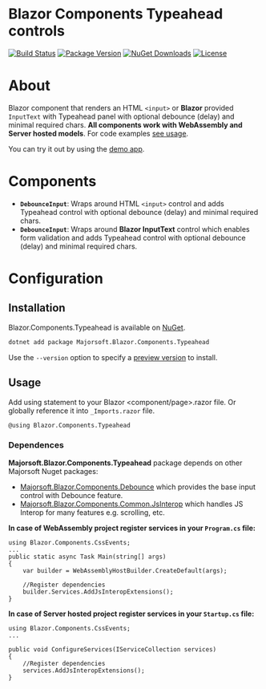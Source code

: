 Blazor Components Typeahead controls
============
[![Build Status](https://dev.azure.com/major-soft/GitHub/_apis/build/status/blazor-components/blazor-components-build-check)](https://dev.azure.com/major-soft/GitHub/_build/latest?definitionId=6)
[![Package Version](https://img.shields.io/nuget/v/Majorsoft.Blazor.Components.Typeahead?label=Latest%20Version)](https://www.nuget.org/packages/Majorsoft.Blazor.Components.Typeahead/)
[![NuGet Downloads](https://img.shields.io/nuget/dt/Majorsoft.Blazor.Components.Typeahead?label=Downloads)](https://www.nuget.org/packages/Majorsoft.Blazor.Components.Typeahead/)
[![License](https://img.shields.io/badge/License-MIT-green.svg)](https://github.com/majorimi/blazor-components/blob/master/LICENSE)

# About

Blazor component that renders an HTML `<input>` or **Blazor** provided `InputText` with Typeahead panel with optional debounce (delay) and minimal required chars. **All components work with WebAssembly and Server hosted models**. 
For code examples [see usage](https://github.com/majorimi/blazor-components/blob/master/src/Blazor.Components.TestApps.Common/Components/Typeahead.razor).

You can try it out by using the [demo app](https://blazorextensions.z6.web.core.windows.net/typeahead).

# Components
- **`DebounceInput`**: Wraps around HTML `<input>` control and adds Typeahead control with optional debounce (delay) and minimal required chars. 
- **`DebounceInput`**: Wraps around **Blazor InputText** control which enables form validation and adds Typeahead control with optional debounce (delay) and minimal required chars.


# Configuration

## Installation

Blazor.Components.Typeahead is available on [NuGet](https://www.nuget.org/packages/Majorsoft.Blazor.Components.Typeahead/). 

```sh
dotnet add package Majorsoft.Blazor.Components.Typeahead
```
Use the `--version` option to specify a [preview version](https://www.nuget.org/packages/Majorsoft.Blazor.Components.Typeahead/absoluteLatest) to install.

## Usage

Add using statement to your Blazor <component/page>.razor file. Or globally reference it into `_Imports.razor` file.
```
@using Blazor.Components.Typeahead
```

### Dependences
**Majorsoft.Blazor.Components.Typeahead** package depends on other Majorsoft Nuget packages:
- [Majorsoft.Blazor.Components.Debounce](https://www.nuget.org/packages/Majorsoft.Blazor.Components.Debounce)
which provides the base input control with Debounce feature.
- [Majorsoft.Blazor.Components.Common.JsInterop](https://www.nuget.org/packages/Majorsoft.Blazor.Components.Common.JsInterop)
which handles JS Interop for many features e.g. scrolling, etc.

**In case of WebAssembly project register services in your `Program.cs` file:**
```
using Blazor.Components.CssEvents;
...
public static async Task Main(string[] args)
{
	var builder = WebAssemblyHostBuilder.CreateDefault(args);

	//Register dependencies
	builder.Services.AddJsInteropExtensions();
}
```

**In case of Server hosted project register services in your `Startup.cs` file:**
```
using Blazor.Components.CssEvents;
...

public void ConfigureServices(IServiceCollection services)
{
	//Register dependencies
	services.AddJsInteropExtensions();
}
```